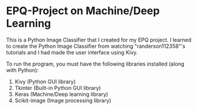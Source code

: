 # EPQ-Project on Machine/Deep Learning

This is a Python Image Classifier that I created for my EPQ project. I learned to create the Python Image Classifier from watching "randerson112358"'s tutorials and I had made the user interface using Kivy.

To run the program, you must have the following libraries installed (along with Python):
1) Kivy (Python GUI library)
2) Tkinter (Built-in Python GUI library)
3) Keras (Machine/Deep learning library)
4) Scikit-image (Image processing library)
